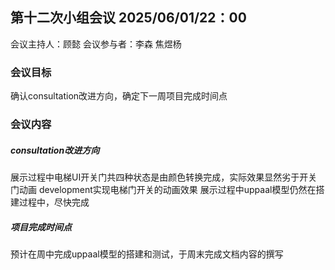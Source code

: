 ## 第十二次小组会议 2025/06/01/22：00

会议主持人：顾懿
会议参与者：李森 焦煜杨

### 会议目标

确认consultation改进方向，确定下一周项目完成时间点

### 会议内容

##### consultation改进方向
展示过程中电梯UI开关门共四种状态是由颜色转换完成，实际效果显然劣于开关门动画
development实现电梯门开关的动画效果
展示过程中uppaal模型仍然在搭建过程中，尽快完成

##### 项目完成时间点

预计在周中完成uppaal模型的搭建和测试，于周末完成文档内容的撰写
